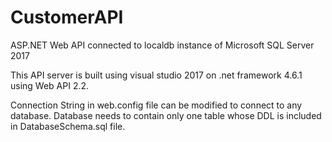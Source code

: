 # CustomerAPI
ASP.NET Web API connected to localdb instance of Microsoft SQL Server 2017

This API server is built using visual studio 2017 on .net framework 4.6.1 using Web API 2.2.

Connection String in web.config file can be modified to connect to any database. Database needs to contain only one table whose DDL is included in DatabaseSchema.sql file.
